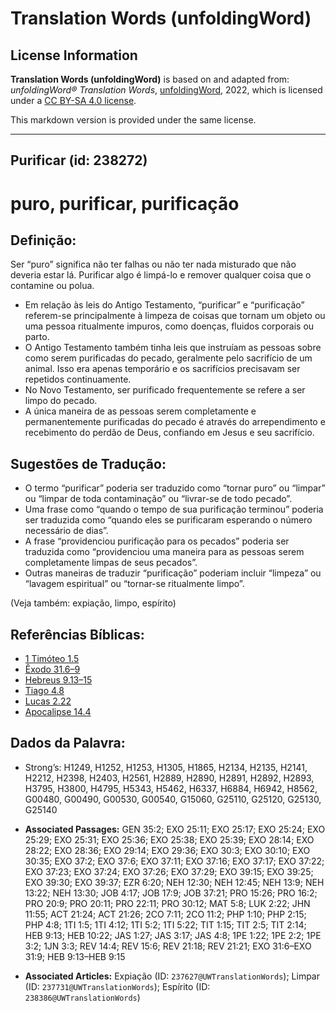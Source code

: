 # Translation Words (unfoldingWord)

## License Information

**Translation Words (unfoldingWord)** is based on and adapted from: _unfoldingWord® Translation Words_, [unfoldingWord](https://unfoldingword.org/utw), 2022, which is licensed under a [CC BY-SA 4.0 license](https://creativecommons.org/licenses/by-sa/4.0/legalcode.en).

This markdown version is provided under the same license.



--------------------------------

## Purificar (id: 238272)

puro, purificar, purificação
============================

Definição:
----------

Ser “puro” significa não ter falhas ou não ter nada misturado que não deveria estar lá. Purificar algo é limpá\-lo e remover qualquer coisa que o contamine ou polua.

* Em relação às leis do Antigo Testamento, “purificar” e “purificação” referem\-se principalmente à limpeza de coisas que tornam um objeto ou uma pessoa ritualmente impuros, como doenças, fluidos corporais ou parto.
* O Antigo Testamento também tinha leis que instruíam as pessoas sobre como serem purificadas do pecado, geralmente pelo sacrifício de um animal. Isso era apenas temporário e os sacrifícios precisavam ser repetidos continuamente.
* No Novo Testamento, ser purificado frequentemente se refere a ser limpo do pecado.
* A única maneira de as pessoas serem completamente e permanentemente purificadas do pecado é através do arrependimento e recebimento do perdão de Deus, confiando em Jesus e seu sacrifício.

Sugestões de Tradução:
----------------------

* O termo “purificar” poderia ser traduzido como “tornar puro” ou “limpar” ou “limpar de toda contaminação” ou “livrar\-se de todo pecado”.
* Uma frase como “quando o tempo de sua purificação terminou” poderia ser traduzida como “quando eles se purificaram esperando o número necessário de dias”.
* A frase “providenciou purificação para os pecados” poderia ser traduzida como “providenciou uma maneira para as pessoas serem completamente limpas de seus pecados”.
* Outras maneiras de traduzir “purificação” poderiam incluir “limpeza” ou “lavagem espiritual” ou “tornar\-se ritualmente limpo”.

(Veja também: expiação, limpo, espírito)

Referências Bíblicas:
---------------------

* [1 Timóteo 1\.5](https://ref.ly/1Tim1:5)
* [Êxodo 31\.6–9](https://ref.ly/Exod31:6-Exod31:9)
* [Hebreus 9\.13–15](https://ref.ly/Heb9:13-Heb9:15)
* [Tiago 4\.8](https://ref.ly/Jas4:8)
* [Lucas 2\.22](https://ref.ly/Luke2:22)
* [Apocalipse 14\.4](https://ref.ly/Rev14:4)

Dados da Palavra:
-----------------

* Strong’s: H1249, H1252, H1253, H1305, H1865, H2134, H2135, H2141, H2212, H2398, H2403, H2561, H2889, H2890, H2891, H2892, H2893, H3795, H3800, H4795, H5343, H5462, H6337, H6884, H6942, H8562, G00480, G00490, G00530, G00540, G15060, G25110, G25120, G25130, G25140

* **Associated Passages:** GEN 35:2; EXO 25:11; EXO 25:17; EXO 25:24; EXO 25:29; EXO 25:31; EXO 25:36; EXO 25:38; EXO 25:39; EXO 28:14; EXO 28:22; EXO 28:36; EXO 29:14; EXO 29:36; EXO 30:3; EXO 30:10; EXO 30:35; EXO 37:2; EXO 37:6; EXO 37:11; EXO 37:16; EXO 37:17; EXO 37:22; EXO 37:23; EXO 37:24; EXO 37:26; EXO 37:29; EXO 39:15; EXO 39:25; EXO 39:30; EXO 39:37; EZR 6:20; NEH 12:30; NEH 12:45; NEH 13:9; NEH 13:22; NEH 13:30; JOB 4:17; JOB 17:9; JOB 37:21; PRO 15:26; PRO 16:2; PRO 20:9; PRO 20:11; PRO 22:11; PRO 30:12; MAT 5:8; LUK 2:22; JHN 11:55; ACT 21:24; ACT 21:26; 2CO 7:11; 2CO 11:2; PHP 1:10; PHP 2:15; PHP 4:8; 1TI 1:5; 1TI 4:12; 1TI 5:2; 1TI 5:22; TIT 1:15; TIT 2:5; TIT 2:14; HEB 9:13; HEB 10:22; JAS 1:27; JAS 3:17; JAS 4:8; 1PE 1:22; 1PE 2:2; 1PE 3:2; 1JN 3:3; REV 14:4; REV 15:6; REV 21:18; REV 21:21; EXO 31:6–EXO 31:9; HEB 9:13–HEB 9:15
* **Associated Articles:** Expiação (ID: `237627@UWTranslationWords`); Limpar (ID: `237731@UWTranslationWords`); Espírito (ID: `238386@UWTranslationWords`)

